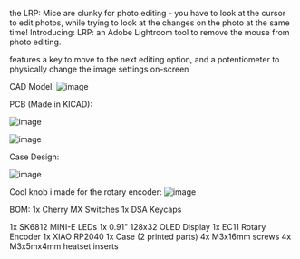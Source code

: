 the LRP:
Mice are clunky for photo editing - you have to look at the cursor to edit photos, while trying to look at the changes on the photo at the same time!
Introducing: LRP: an Adobe Lightroom tool to remove the mouse from photo editing.

features a key to move to the next editing option, and a potentiometer to physically change the image settings on-screen

CAD Model:
![image](https://github.com/user-attachments/assets/c36ba826-0915-452e-97f9-2f79772cbc7b)


PCB (Made in KICAD):

![image](https://github.com/user-attachments/assets/08951000-4fc9-4df8-abad-69dd20a3e5cf)

![image](https://github.com/user-attachments/assets/ac1e8a40-8568-4a10-81a8-eaf433a28fb7)

Case Design:

![image](https://github.com/user-attachments/assets/8f15f3f9-8d9f-4546-8b23-c95225c7cb7c)

Cool knob i made for the rotary encoder:
![image](https://github.com/user-attachments/assets/d5bb6e41-6153-45a3-b23e-0b9a322eb24b)



BOM:
1x Cherry MX Switches
1x DSA Keycaps

1x SK6812 MINI-E LEDs
1x 0.91" 128x32 OLED Display
1x EC11 Rotary Encoder
1x XIAO RP2040
1x Case (2 printed parts)
4x M3x16mm screws
4x M3x5mx4mm heatset inserts
